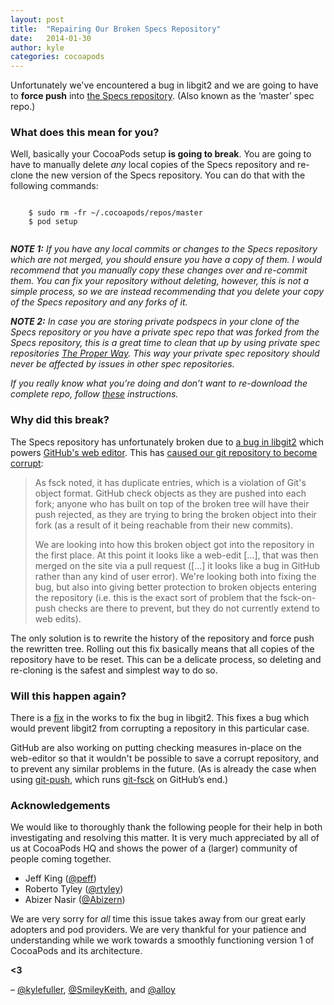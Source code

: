 ```yaml
---
layout: post
title:  "Repairing Our Broken Specs Repository"
date:   2014-01-30
author: kyle
categories: cocoapods
---
```


Unfortunately we've encountered a bug in libgit2 and we are going to have to
**force push** into [the Specs repository][master-repo]. (Also known as the
‘master’ spec repo.)

[master-repo]: https://github.com/CocoaPods/Specs

### What does this mean for you?

Well, basically your CocoaPods setup **is going to break**. You are going to
have to manually delete _any_ local copies of the Specs repository and re-clone
the new version of the Specs repository. You can do that with the following
commands:

<pre class='highlight'><code>
    $ sudo rm -fr ~/.cocoapods/repos/master
    $ pod setup
    
</code></pre>

_**NOTE 1:** If you have any local commits or changes to the Specs repository
which are not merged, you should ensure you have a copy of them. I would
recommend that you manually copy these changes over and re-commit them. You can
fix your repository without deleting, however, this is not a simple process, so
we are instead recommending that you delete your copy of the Specs repository
and any forks of it._

_**NOTE 2:** In case you are storing private podspecs in your clone of the
Specs repository or you have a private spec repo that was forked from the
Specs repository, this is a great time to clean that up by using private spec
repositories [The Proper Way][private-repos]. This way your private spec
repository should never be affected by issues in other spec repositories._

[private-repos]: http://guides.cocoapods.org/making/private-cocoapods.html

<!-- more -->

_If you really know what you’re doing and don’t want to re-download the
complete repo, follow [these][advanced-instructions] instructions._

[advanced-instructions]: https://github.com/CocoaPods/Specs/issues/7029#issuecomment-33708256

### Why did this break?

The Specs repository has unfortunately broken due to [a bug in
libgit2][libgit2-ticket] which powers [GitHub's web editor][web-editor]. This
has [caused our git repository to become corrupt][spec-ticket]:

> As fsck noted, it has duplicate entries, which is a violation of Git's object
> format. GitHub check objects as they are pushed into each fork; anyone who
> has built on top of the broken tree will have their push rejected, as they
> are trying to bring the broken object into their fork (as a result of it
> being reachable from their new commits).
>
> We are looking into how this broken object got into the repository in the
> first place. At this point it looks like a web-edit […], that was then merged
> on the site via a pull request ([…] it looks like a bug in GitHub rather than
> any kind of user error). We're looking both into fixing the bug, but also
> into giving better protection to broken objects entering the repository (i.e.
> this is the exact sort of problem that the fsck-on-push checks are there to
> prevent, but they do not currently extend to web edits).

The only solution is to rewrite the history of the repository and force push
the rewritten tree. Rolling out this fix basically means that all copies of the
repository have to be reset. This can be a delicate process, so deleting and
re-cloning is the safest and simplest way to do so.

[libgit2-ticket]: https://github.com/libgit2/libgit2/pull/2085
[web-editor]: https://help.github.com/articles/creating-and-editing-files-in-your-repository
[spec-ticket]: https://github.com/CocoaPods/Specs/issues/7029#issuecomment-33429321

### Will this happen again?

There is a [fix][libgit2-ticket] in the works to fix the bug in libgit2. This
fixes a bug which would prevent libgit2 from corrupting a repository in this
particular case.

GitHub are also working on putting checking measures in-place on the
web-editor so that it wouldn't be possible to save a corrupt repository, and to
prevent any similar problems in the future. (As is already the case when using
[git-push][git-push], which runs [git-fsck][git-fsck] on GitHub’s end.)

[git-push]: https://www.kernel.org/pub/software/scm/git/docs/git-push.html
[git-fsck]: https://www.kernel.org/pub/software/scm/git/docs/git-fsck.html

### Acknowledgements

We would like to thoroughly thank the following people for their help in both
investigating and resolving this matter. It is very much appreciated by all of
us at CocoaPods HQ and shows the power of a (larger) community of people coming
together.

- Jeff King ([@peff](https://github.com/peff))
- Roberto Tyley ([@rtyley](https://github.com/rtyley))
- Abizer Nasir ([@Abizern](https://github.com/Abizern))

We are very sorry for _all_ time this issue takes away from our great early
adopters and pod providers. We are very thankful for your patience and
understanding while we work towards a smoothly functioning version 1 of
CocoaPods and its architecture.

**<3**

– [@kylefuller](https://twitter.com/kylefuller),
[@SmileyKeith](https://twitter.com/SmileyKeith), and
[@alloy](https://twitter.com/alloy)
